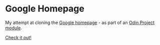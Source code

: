 Google Homepage
===============

My attempt at cloning the [Google homepage](https://www.google.co.uk/) - as part of an [Odin Project module](http://www.theodinproject.com/courses/web-development-101/lessons/html-css?ref=lnav).

[Check it out!](https://clormor.github.io/google-homepage/index.html)